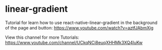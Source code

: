 # linear-gradient
Tutorial for learn how to use react-native-linear-gradient in the background of the page and button: https://www.youtube.com/watch?v=aztfJAbmXig

View this channel for more Tutorials: https://www.youtube.com/channel/UCkqNCi8euqXHHMk3XQ4luKw
